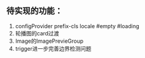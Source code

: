 ## 待实现的功能：
1. configProvider prefix-cls locale #empty #loading
3. 轮播图的card过渡
4. Image的ImagePrevieGroup
5. trigger进一步完善边界检测问题